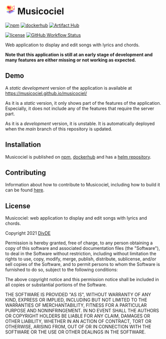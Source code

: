 # <img src="./src/ui/public/favicon144.png" width="32"> Musicociel

[![npm](https://img.shields.io/badge/npm-musicociel-blue)](https://www.npmjs.com/package/musicociel) [![dockerhub](https://img.shields.io/badge/dockerhub-davdiv%2Fmusicociel-blue)](https://hub.docker.com/r/davdiv/musicociel/) [![Artifact Hub](https://img.shields.io/endpoint?url=https://artifacthub.io/badge/repository/musicociel)](https://artifacthub.io/packages/helm/musicociel/musicociel)

[![license](https://img.shields.io/badge/license-MIT-brightgreen)](./LICENSE.md) [![GitHub Workflow Status](https://img.shields.io/github/workflow/status/musicociel/musicociel/ci)](https://github.com/musicociel/musicociel/actions/workflows/ci.yml?query=branch%3Amain)

Web application to display and edit songs with lyrics and chords.

**Note that this application is still at an early stage of development and many features are either missing or not working as expected.**

## Demo

A _static_ _development_ version of the application is available at https://musicociel.github.io/musicociel/

As it is a _static_ version, it only shows part of the features of the application. Especially, it does not include any of the features that require the server part.

As it is a _development_ version, it is unstable. It is automatically deployed when the _main_ branch of this repository is updated.

## Installation

Musicociel is published on [npm](https://www.npmjs.com/package/musicociel), [dockerhub](https://hub.docker.com/r/davdiv/musicociel/) and has a [helm repository](https://musicociel.github.io/musicociel/helm/).

## Contributing

Information about how to contribute to Musicociel, including how to build it can be found [here](./CONTRIBUTING.md).

## License

Musicociel: web application to display and edit songs with lyrics and chords.

Copyright 2021 <a href="mailto:divde@musicociel.fr">DivDE</a>

Permission is hereby granted, free of charge, to any person obtaining a copy of this software and associated documentation files (the "Software"), to deal in the Software without restriction, including without limitation the rights to use, copy, modify, merge, publish, distribute, sublicense, and/or sell copies of the Software, and to permit persons to whom the Software is furnished to do so, subject to the following conditions:

The above copyright notice and this permission notice shall be included in all copies or substantial portions of the Software.

THE SOFTWARE IS PROVIDED "AS IS", WITHOUT WARRANTY OF ANY KIND, EXPRESS OR IMPLIED, INCLUDING BUT NOT LIMITED TO THE WARRANTIES OF MERCHANTABILITY, FITNESS FOR A PARTICULAR PURPOSE AND NONINFRINGEMENT. IN NO EVENT SHALL THE AUTHORS OR COPYRIGHT HOLDERS BE LIABLE FOR ANY CLAIM, DAMAGES OR OTHER LIABILITY, WHETHER IN AN ACTION OF CONTRACT, TORT OR OTHERWISE, ARISING FROM, OUT OF OR IN CONNECTION WITH THE SOFTWARE OR THE USE OR OTHER DEALINGS IN THE SOFTWARE.
